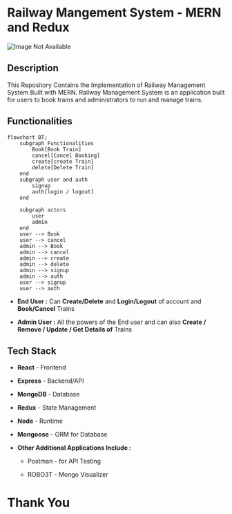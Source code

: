 # Railway Mangement System - MERN and Redux

<img src="https://images.hdqwalls.com/wallpapers/train-mountains-illustration-minimalistic-9l.jpg" title="Railway Art" alt="Image Not Available" data-align="center">

## Description

This Repository Contains the Implementation of Railway Management System Built with MERN. Railway Management System is an application built for users to book trains and administrators to run and manage trains.

## Functionalities

```mermaid
flowchart BT;
    subgraph Functionalities
        Book[Book Train]
        cancel[Cancel Booking]
        create[create Train]
        delete[Delete Train]
    end
    subgraph user and auth
        signup
        auth[login / logout]
    end

    subgraph actors
        user
        admin
    end
    user --> Book
    user --> cancel
    admin --> Book
    admin --> cancel
    admin --> create
    admin --> delete
    admin --> signup
    admin --> auth
    user --> signup
    user --> auth
```

- **End User :** Can **Create/Delete** and **Login/Logout** of account and **Book/Cancel** Trains

- **Admin User :** All the powers of the End user and can also **Create / Remove / Update / Get Details of** Trains

## Tech Stack

- **React** - Frontend

- **Express** - Backend/API

- **MongoDB** - Database

- **Redux** - State Management

- **Node** - Runtime

- **Mongoose** - ORM for Database

- **Other Additional Applications Include :**

  - Postman - for API Testing

  - ROBO3T - Mongo Visualizer

# Thank You
